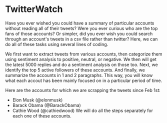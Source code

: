 # TwitterWatch

Have you ever wished you could have a summary of particular accounts without reading all of their tweets? Were you ever curious who are the top fans of those accounts? Or simpler, did you ever wish you could search through an account's tweets in a csv file rather than twitter? Here, we can do all of these tasks using several lines of coding.

We first want to extract tweets from various accounts, then categorize them using sentiment analysis to positive, neutral, or negative. We then will get the latest 5000 replies and do a sentiment analysis on those too. Next, we identify the top 5 active followers of these accounts. And finally, we summarize the accounts in 1 and 2 paragraphs. This way, you will know what each accout has been mainly focused on in a particular period of time.

Here are the accounts for which we are scrapping the tweets since Feb 1st:

- Elon Musk (@elonmusk)
- Barack Obama (@BarackObama)
- Cathie Wood (@cathiedwood)
We will do all the steps separately for each one of these accounts.
